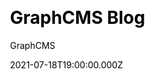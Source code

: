 ---
title: GraphCMS Blog
github: https://github.com/GraphCMS/gatsby-starter-graphcms-blog
demo: https://blog.withheadlesscms.com/
author: GraphCMS
ssg:
  - Gatsby
cms:
  - GraphCMS
css:
  - Tailwind
date: 2021-07-18T19:00:00.000Z
description: Gatsby starter for creating a basic blog with GraphCMS
category:
  - Blog
draft: false
publish_date: '2020-07-28T09:54:17Z'
update_date: '2022-07-14T11:42:07Z'
github_star: 54
github_fork: 22
---